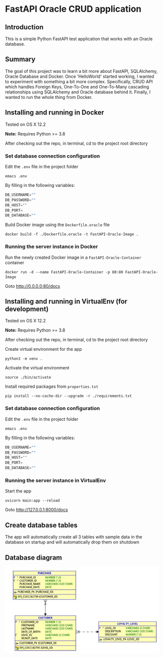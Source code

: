 # FastAPI Oracle CRUD application

## Introduction
This is a simple Python FastAPI test application that works with an Oracle database.

## Summary
The goal of this project was to learn a bit more about FastAPI, SQLAlchemy, Oracle Database and Docker.
Once 'HelloWorld' started working, I wanted to experiment with something a bit more complex. Specifically, CRUD API which handles Foreign Keys, One-To-One and One-To-Many cascading relationships using SQLAlchemy and Oracle database behind it. Finally, I wanted to run the whole thing from Docker.
 

## Installing and running in Docker
Tested on OS X 12.2

**Note:** Requires Python >= 3.8

After checking out the repo, in terminal, cd to the project root directory

### Set database connection configuration

Edit the `.env` file in the project folder
```console
emacs .env
```

By filling in the following variables:

```python
DB_USERNAME=""
DB_PASSWORD=""
DB_HOST=""
DB_PORT=
DB_DATABASE=""
```

Build Docker image using the `Dockerfile.oracle` file
```console
docker build -f ./Dockerfile.oracle -t FastAPI-Oracle-Image . 
```

### Running the server instance in Docker
Run the newly created Docker image in a `FastAPI-Oracle-Container` container
```console
docker run -d --name FastAPI-Oracle-Container -p 80:80 FastAPI-Oracle-Image
```

Goto http://0.0.0.0:80/docs


## Installing and running in VirtualEnv (for development)
Tested on OS X 12.2

**Note:** Requires Python >= 3.8

After checking out the repo, in terminal, cd to the project root directory

Create virtual environment for the app
```console
python3 -m venv .
```

Activate the virtual environment
```console
source ./bin/activate
```

Install required packages from `properties.txt`
```console
pip install --no-cache-dir --upgrade -r ./requirements.txt
```

### Set database connection configuration
Edit the `.env` file in the project folder
```console
emacs .env
```

By filling in the following variables:

```python
DB_USERNAME=""
DB_PASSWORD=""
DB_HOST=""
DB_PORT=
DB_DATABASE=""
```

### Running the server instance in VirtualEnv
Start the app
```console
uvicorn main:app --reload
```

Goto http://127.0.0.1:8000/docs


## Create database tables
The app will automatically create all 3 tables with sample data in the database on startup and will automatically drop them on shutdown

## Database diagram
![Database Diagram](Diagram.jpg?raw=true "Database Diagram")




